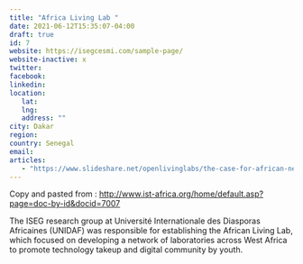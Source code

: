 ```yaml
---
title: "Africa Living Lab "
date: 2021-06-12T15:35:07-04:00
draft: true
id: 7
website: https://isegcesmi.com/sample-page/
website-inactive: x
twitter: 
facebook: 
linkedin: 
location: 
   lat: 
   lng: 
   address: ""
city: Dakar
region: 
country: Senegal
email: 
articles:
   - "https://www.slideshare.net/openlivinglabs/the-case-for-african-network-of-living-labs-alvaro-oliveira"
---
```



Copy and pasted from : http://www.ist-africa.org/home/default.asp?page=doc-by-id&docid=7007

The ISEG research group at Université Internationale des Diasporas Africaines (UNIDAF) was responsible for establishing the African Living Lab, which focused on developing a network of laboratories across West Africa to promote technology takeup and digital community by youth.